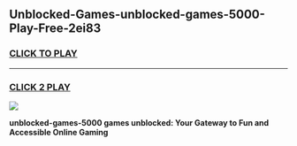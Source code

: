
## Unblocked-Games-unblocked-games-5000-Play-Free-2ei83
<h3>
<a href="https://premium76.site?title=unblocked-games-5000&ref=18A">CLICK TO PLAY</a></h3>
<hr>

<h3>
<a href="https://premium76.site?title=unblocked-games-5000&ref=18A">CLICK 2 PLAY</a>
  
</h3>

<a href="https://premium76.site?title=unblocked-games-5000&ref=18A"><img src="https://clearcache.store/games.png"></a>


**unblocked-games-5000 games unblocked: Your Gateway to Fun and Accessible Online Gaming**
